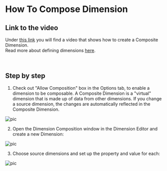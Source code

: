 
# How To Compose Dimension

## Link to the video

Under [this link](https://profitbasedocs.blob.core.windows.net/videos/Dimension%20-%20Dimension%20Composition.mp4) you will find a video that shows how to create a Composite Dimension.  
Read more about defining dimensions [here](../index.md).

<br/>

## Step by step

1. Check out "Allow Composition" box in the Options tab, to enable a dimension to be composable. A Composite Dimension is a "virtual" dimension that is made up of data from other dimensions. If you change a source dimension, the changes are automatically reflected in the Composite Dimension.

![pic](https://profitbasedocs.blob.core.windows.net/images/htDC1.png)

2. Open the Dimension Composition window in the Dimension Editor and create a new Dimension:

![pic](https://profitbasedocs.blob.core.windows.net/images/htDC2.png)

3. Choose source dimensions and set up the property and value for each:

![pic](https://profitbasedocs.blob.core.windows.net/images/htDC3.png)